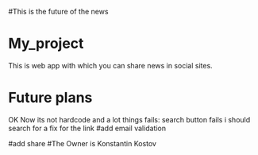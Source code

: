 #This is the future of the  news
# My_project
This is web app with which you can share news in social sites.
# Future plans
OK Now its not hardcode and a lot things fails:
search button fails
i should search for a fix for the link 
#add email validation

#add share 
#The Owner is Konstantin Kostov
